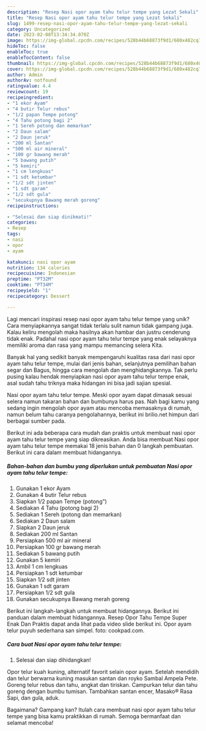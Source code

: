 ```yaml
---
description: "Resep Nasi opor ayam tahu telur tempe yang Lezat Sekali"
title: "Resep Nasi opor ayam tahu telur tempe yang Lezat Sekali"
slug: 1499-resep-nasi-opor-ayam-tahu-telur-tempe-yang-lezat-sekali
category: Uncategorized
date: 2023-02-08T13:34:34.070Z
image: https://img-global.cpcdn.com/recipes/528b44b68873f9d1/680x482cq70/nasi-opor-ayam-tahu-telur-tempe-foto-resep-utama.jpg
hideToc: false
enableToc: true
enableTocContent: false
thumbnail: https://img-global.cpcdn.com/recipes/528b44b68873f9d1/680x482cq70/nasi-opor-ayam-tahu-telur-tempe-foto-resep-utama.jpg
cover: https://img-global.cpcdn.com/recipes/528b44b68873f9d1/680x482cq70/nasi-opor-ayam-tahu-telur-tempe-foto-resep-utama.jpg
author: Admin
authorAv: notfound
ratingvalue: 4.4
reviewcount: 19
recipeingredient:
- "1 ekor Ayam"
- "4 butir Telur rebus"
- "1/2 papan Tempe potong"
- "4 Tahu potong bagi 2"
- "1 Sereh potong dan memarkan"
- "2 Daun salam"
- "2 Daun jeruk"
- "200 ml Santan"
- "500 ml air mineral"
- "100 gr bawang merah"
- "5 bawang putih"
- "5 kemiri"
- "1 cm lengkuas"
- "1 sdt ketumbar"
- "1/2 sdt jinten"
- "1 sdt garam"
- "1/2 sdt gula"
- "secukupnya Bawang merah goreng"
recipeinstructions:

- "Selesai dan siap dinikmati!"
categories:
- Resep
tags:
- nasi
- opor
- ayam

katakunci: nasi opor ayam 
nutrition: 134 calories
recipecuisine: Indonesian
preptime: "PT32M"
cooktime: "PT34M"
recipeyield: "1"
recipecategory: Dessert

---
```





Lagi mencari inspirasi resep nasi opor ayam tahu telur tempe yang unik? Cara menyiapkannya sangat tidak terlalu sulit namun tidak gampang juga. Kalau keliru mengolah maka hasilnya akan hambar dan justru cenderung tidak enak. Padahal nasi opor ayam tahu telur tempe yang enak selayaknya memiliki aroma dan rasa yang mampu memancing selera Kita.





Banyak hal yang sedikit banyak mempengaruhi kualitas rasa dari nasi opor ayam tahu telur tempe, mulai dari jenis bahan, selanjutnya pemilihan bahan segar dan Bagus, hingga cara mengolah dan menghidangkannya. Tak perlu pusing kalau hendak menyiapkan nasi opor ayam tahu telur tempe enak,      asal sudah tahu triknya maka hidangan ini bisa jadi sajian spesial.














Nasi opor ayam tahu telur tempe. Meski opor ayam dapat dimasak sesuai selera namun takaran bahan dan bumbunya harus pas. Nah bagi kamu yang sedang ingin mengolah opor ayam atau mencoba memasaknya di rumah, namun belum tahu caranya pengolahannya, berikut ini brilio.net himpun dari berbagai sumber pada.






Berikut ini ada beberapa cara mudah dan praktis untuk membuat nasi opor ayam tahu telur tempe yang siap dikreasikan. Anda bisa membuat Nasi opor ayam tahu telur tempe memakai 18 jenis bahan dan 0 langkah pembuatan. Berikut ini cara dalam membuat hidangannya.

<!--inarticleads1-->

##### Bahan-bahan dan bumbu yang diperlukan untuk pembuatan Nasi opor ayam tahu telur tempe:

1. Gunakan 1 ekor Ayam
1. Gunakan 4 butir Telur rebus
1. Siapkan 1/2 papan Tempe (potong”)
1. Sediakan 4 Tahu (potong bagi 2)
1. Sediakan 1 Sereh (potong dan memarkan)
1. Sediakan 2 Daun salam
1. Siapkan 2 Daun jeruk
1. Sediakan 200 ml Santan
1. Persiapkan 500 ml air mineral
1. Persiapkan 100 gr bawang merah
1. Sediakan 5 bawang putih
1. Gunakan 5 kemiri
1. Ambil 1 cm lengkuas
1. Persiapkan 1 sdt ketumbar
1. Siapkan 1/2 sdt jinten
1. Gunakan 1 sdt garam
1. Persiapkan 1/2 sdt gula
1. Gunakan secukupnya Bawang merah goreng


Berikut ini langkah-langkah untuk membuat hidangannya. Berikut ini panduan dalam membuat hidangannya. Resep Opor Tahu Tempe Super Enak Dan Praktis dapat anda lihat pada video slide berikut ini. Opor ayam telur puyuh sederhana san simpel. foto: cookpad.com. 

<!--inarticleads2-->

##### Cara buat Nasi opor ayam tahu telur tempe:


1. Selesai dan siap dihidangkan!

Opor telur kuah kuning, alternatif favorit selain opor ayam. Setelah mendidih dan telur berwarna kuning masukan santan dan royko Sambal Ampela Pete. Goreng telur rebus dan tahu, angkat dan tiriskan. Campurkan telur dan tahu goreng dengan bumbu tumisan. Tambahkan santan encer, Masako® Rasa Sapi, dan gula, aduk. 

Bagaimana? Gampang kan? Itulah cara membuat nasi opor ayam tahu telur tempe yang bisa kamu praktikkan di rumah. Semoga bermanfaat dan selamat mencoba!
